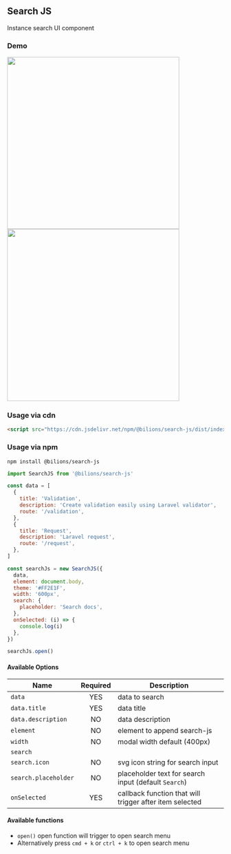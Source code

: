 ## Search JS

Instance search UI component

### Demo

<img width="400" src="https://raw.githubusercontent.com/necessarylion/search-js/main/demo/demo1.png" />
<img width="400" src="https://raw.githubusercontent.com/necessarylion/search-js/main/demo/demo2.png" />

### Usage via cdn

```html
<script src="https://cdn.jsdelivr.net/npm/@bilions/search-js/dist/index.js"></script>
```

### Usage via npm

`npm install @bilions/search-js`

```js
import SearchJS from '@bilions/search-js'

const data = [
  {
    title: 'Validation',
    description: 'Create validation easily using Laravel validator',
    route: '/validation',
  },
  {
    title: 'Request',
    description: 'Laravel request',
    route: '/request',
  },
]

const searchJs = new SearchJS({
  data,
  element: document.body,
  theme: '#FF2E1F',
  width: '600px',
  search: {
    placeholder: 'Search docs',
  },
  onSelected: (i) => {
    console.log(i)
  },
})

searchJs.open()
```

#### Available Options

| **Name**             | **Required** | **Description**                                         |
| -------------------- | :----------: | ------------------------------------------------------- |
| `data`               |     YES      | data to search                                          |
| `data.title`         |     YES      | data title                                              |
| `data.description`   |      NO      | data description                                        |
| `element`            |      NO      | element to append search-js                             |
| `width`              |      NO      | modal width default (400px)                             |
| `search`             |              |                                                         |
| `search.icon`        |      NO      | svg icon string for search input                        |
| `search.placeholder` |      NO      | placeholder text for search input (default `Search`)    |
| `onSelected`         |     YES      | callback function that will trigger after item selected |

#### Available functions

- `open()` open function will trigger to open search menu
- Alternatively press `cmd + k` or `ctrl + k` to open search menu
